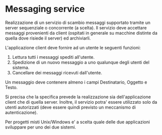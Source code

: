 # Messaging service

Realizzazione di un servizio di scambio messaggi supportato tramite un server
sequenziale o concorrente (a scelta). Il servizio deve accettare messaggi 
provenienti da client (ospitati in generale su macchine distinte da quella 
dove risiede il server) ed archiviarli.

L'applicazione client deve fornire ad un utente le seguenti funzioni:
1. Lettura tutti i messaggi spediti all'utente.
2. Spedizione di un nuovo messaggio a uno qualunque degli utenti del sistema.
3. Cancellare dei messaggi ricevuti dall'utente.

Un messaggio deve contenere almeno i campi Destinatario, Oggetto e Testo.

Si precisa che la specifica prevede la realizzazione sia dell'applicazione client
che di quella server. Inoltre, il servizio potra' essere utilizzato solo
da utenti autorizzati (deve essere quindi previsto un meccanismo di autenticazione).                       

Per progetti misti Unix/Windows e' a scelta quale delle due applicazioni 
sviluppare per uno dei due sistemi.



